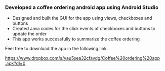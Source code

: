 ###	Developed a coffee ordering android app using Android Studio                                                
*	Designed and built the GUI for the app using views, checkboxes and buttons 
*	Created Java codes for the click events of checkboxes and buttons to update the order
*	This app works successfully to summarize the coffee ordering
 

Feel free to download the app in the following link.  

https://www.dropbox.com/s/yau5xea32cfavdg/Coffee%20ordering%20app.apk?dl=0
